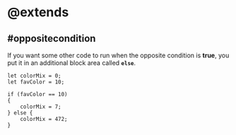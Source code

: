 # @extends

## #oppositecondition

If you want some other code to run when the opposite condition is **true**, you put it in
an additional block area called **`else`**.

```block
let colorMix = 0;
let favColor = 10;

if (favColor == 10)
{
    colorMix = 7;
} else {
    colorMix = 472;
}
```